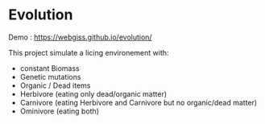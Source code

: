 # Evolution

Demo : https://webgiss.github.io/evolution/

This project simulate a licing environement with:
- constant Biomass
- Genetic mutations
- Organic / Dead items
- Herbivore (eating only dead/organic matter)
- Carnivore (eating Herbivore and Carnivore but no organic/dead matter)
- Ominivore (eating both)

